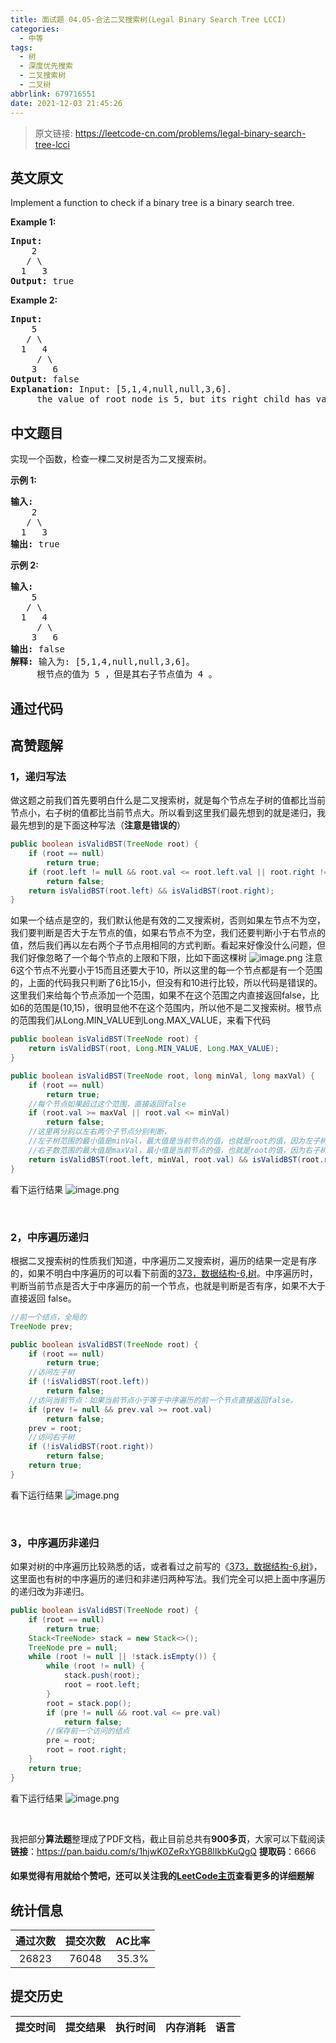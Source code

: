 ```yaml
---
title: 面试题 04.05-合法二叉搜索树(Legal Binary Search Tree LCCI)
categories:
  - 中等
tags:
  - 树
  - 深度优先搜索
  - 二叉搜索树
  - 二叉树
abbrlink: 679716551
date: 2021-12-03 21:45:26
---
```


> 原文链接: https://leetcode-cn.com/problems/legal-binary-search-tree-lcci


## 英文原文
<div><p>Implement a function to check if a binary tree is a binary search tree.</p>

<p><strong>Example&nbsp;1:</strong></p>

<pre>
<strong>Input:</strong>
    2
   / \
  1   3
<strong>Output:</strong> true
</pre>

<p><strong>Example&nbsp;2:</strong></p>

<pre>
<strong>Input:</strong>
    5
   / \
  1   4
&nbsp;    / \
&nbsp;   3   6
<strong>Output:</strong> false
<strong>Explanation:</strong> Input: [5,1,4,null,null,3,6].
&nbsp;    the value of root node is 5, but its right child has value 4.</pre>
</div>

## 中文题目
<div><p>实现一个函数，检查一棵二叉树是否为二叉搜索树。</p><strong>示例 1:</strong><pre><strong>输入:</strong><br>    2<br>   / &#92<br>  1   3<br><strong>输出:</strong> true<br></pre><strong>示例 2:</strong><pre><strong>输入:</strong><br>    5<br>   / &#92<br>  1   4<br>     / &#92<br>    3   6<br><strong>输出:</strong> false<br><strong>解释:</strong> 输入为: [5,1,4,null,null,3,6]。<br>     根节点的值为 5 ，但是其右子节点值为 4 。</pre></div>

## 通过代码
<RecoDemo>
</RecoDemo>


## 高赞题解

### 1，递归写法
做这题之前我们首先要明白什么是二叉搜索树，就是每个节点左子树的值都比当前节点小，右子树的值都比当前节点大。所以看到这里我们最先想到的就是递归，我最先想到的是下面这种写法（**注意是错误的**）
```java
public boolean isValidBST(TreeNode root) {
    if (root == null)
        return true;
    if (root.left != null && root.val <= root.left.val || root.right != null && root.val >= root.right.val)
        return false;
    return isValidBST(root.left) && isValidBST(root.right);
}
```
如果一个结点是空的，我们默认他是有效的二叉搜索树，否则如果左节点不为空，我们要判断是否大于左节点的值，如果右节点不为空，我们还要判断小于右节点的值，然后我们再以左右两个子节点用相同的方式判断。看起来好像没什么问题，但我们好像忽略了一个每个节点的上限和下限，比如下面这棵树
![image.png](../images/legal-binary-search-tree-lcci-0.png)
注意6这个节点不光要小于15而且还要大于10，所以这里的每一个节点都是有一个范围的，上面的代码我只判断了6比15小，但没有和10进行比较，所以代码是错误的。这里我们来给每个节点添加一个范围，如果不在这个范围之内直接返回false，比如6的范围是(10,15)，很明显他不在这个范围内，所以他不是二叉搜索树。根节点的范围我们从Long.MIN_VALUE到Long.MAX_VALUE，来看下代码
```java
public boolean isValidBST(TreeNode root) {
    return isValidBST(root, Long.MIN_VALUE, Long.MAX_VALUE);
}

public boolean isValidBST(TreeNode root, long minVal, long maxVal) {
    if (root == null)
        return true;
    //每个节点如果超过这个范围，直接返回false
    if (root.val >= maxVal || root.val <= minVal)
        return false;
    //这里再分别以左右两个子节点分别判断，
    //左子树范围的最小值是minVal，最大值是当前节点的值，也就是root的值，因为左子树的值要比当前节点小
    //右子数范围的最大值是maxVal，最小值是当前节点的值，也就是root的值，因为右子树的值要比当前节点大
    return isValidBST(root.left, minVal, root.val) && isValidBST(root.right, root.val, maxVal);
}
```
看下运行结果
![image.png](../images/legal-binary-search-tree-lcci-1.png)

<br>

### 2，中序遍历递归
根据二叉搜索树的性质我们知道，中序遍历二叉搜索树，遍历的结果一定是有序的，如果不明白中序遍历的可以看下前面的[373，数据结构-6,树](https://mp.weixin.qq.com/s?__biz=MzU0ODMyNDk0Mw==&mid=2247487028&idx=1&sn=e06a0cd5760e62890e60e43a279a472b&chksm=fb419d14cc36140257eb220aaeac182287b10c3cab5c803ebd54013ee3fc120d693067c2e960&scene=21#wechat_redirect)。中序遍历时，判断当前节点是否大于中序遍历的前一个节点，也就是判断是否有序，如果不大于直接返回 false。
```java
//前一个结点，全局的
TreeNode prev;

public boolean isValidBST(TreeNode root) {
    if (root == null)
        return true;
    //访问左子树
    if (!isValidBST(root.left))
        return false;
    //访问当前节点：如果当前节点小于等于中序遍历的前一个节点直接返回false。
    if (prev != null && prev.val >= root.val)
        return false;
    prev = root;
    //访问右子树
    if (!isValidBST(root.right))
        return false;
    return true;
}
```
看下运行结果
![image.png](../images/legal-binary-search-tree-lcci-2.png)

<br>

### 3，中序遍历非递归
如果对树的中序遍历比较熟悉的话，或者看过之前写的《[373，数据结构-6,树](https://mp.weixin.qq.com/s?__biz=MzU0ODMyNDk0Mw==&mid=2247487028&idx=1&sn=e06a0cd5760e62890e60e43a279a472b&chksm=fb419d14cc36140257eb220aaeac182287b10c3cab5c803ebd54013ee3fc120d693067c2e960&scene=21#wechat_redirect)》，这里面也有树的中序遍历的递归和非递归两种写法。我们完全可以把上面中序遍历的递归改为非递归。
```java
public boolean isValidBST(TreeNode root) {
    if (root == null)
        return true;
    Stack<TreeNode> stack = new Stack<>();
    TreeNode pre = null;
    while (root != null || !stack.isEmpty()) {
        while (root != null) {
            stack.push(root);
            root = root.left;
        }
        root = stack.pop();
        if (pre != null && root.val <= pre.val)
            return false;
        //保存前一个访问的结点
        pre = root;
        root = root.right;
    }
    return true;
}
```
看下运行结果
![image.png](../images/legal-binary-search-tree-lcci-3.png)


<br>

我把部分**算法题**整理成了PDF文档，截止目前总共有**900多页**，大家可以下载阅读
**链接**：https://pan.baidu.com/s/1hjwK0ZeRxYGB8lIkbKuQgQ 
**提取码**：6666 

#### 如果觉得有用就给个赞吧，还可以关注我的[LeetCode主页](https://leetcode-cn.com/u/sdwwld/)查看更多的详细题解

## 统计信息
| 通过次数 | 提交次数 | AC比率 |
| :------: | :------: | :------: |
|    26823    |    76048    |   35.3%   |

## 提交历史
| 提交时间 | 提交结果 | 执行时间 |  内存消耗  | 语言 |
| :------: | :------: | :------: | :--------: | :--------: |
